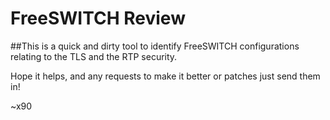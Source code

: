 # FreeSWITCH Review

##This is a quick and dirty tool to identify FreeSWITCH configurations relating to the TLS and the RTP security.

Hope it helps, and any requests to make it better or patches just send them in!

~x90
